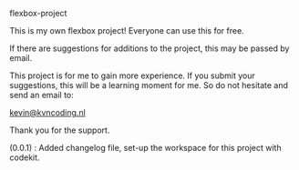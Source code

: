 flexbox-project

This is my own flexbox project!
Everyone can use this for free.

If there are suggestions for additions to the project, this may be passed by email.

This project is for me to gain more experience.
If you submit your suggestions, this will be a learning moment for me.
So do not hesitate and send an email to:

kevin@kvncoding.nl

Thank you for the support.

(0.0.1) : Added changelog file, set-up the workspace for this project with codekit.

